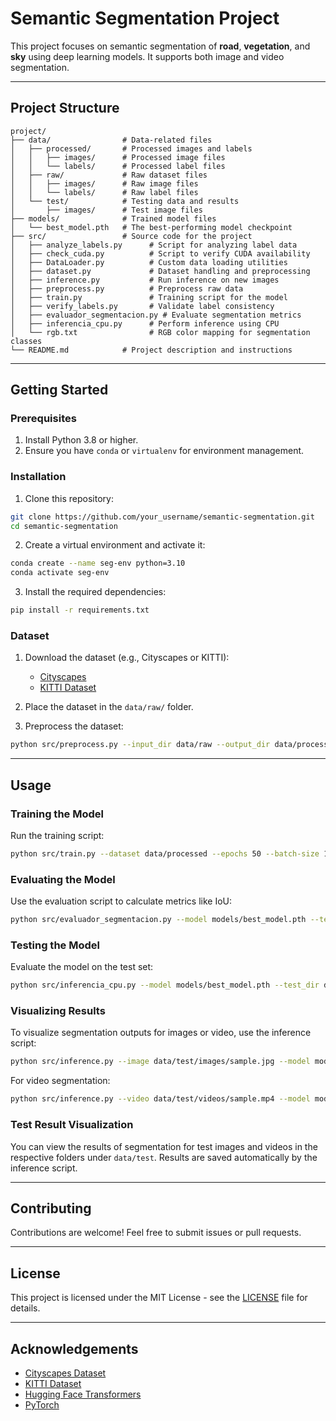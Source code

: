 # Semantic Segmentation Project

This project focuses on semantic segmentation of **road**, **vegetation**, and **sky** using deep learning models. It supports both image and video segmentation.

---

## Project Structure

```
project/
├── data/                # Data-related files
│   ├── processed/       # Processed images and labels
│   │   ├── images/      # Processed image files
│   │   └── labels/      # Processed label files
│   ├── raw/             # Raw dataset files
│   │   ├── images/      # Raw image files
│   │   └── labels/      # Raw label files
│   └── test/            # Testing data and results
│       ├── images/      # Test image files
├── models/              # Trained model files
│   └── best_model.pth   # The best-performing model checkpoint
├── src/                 # Source code for the project
│   ├── analyze_labels.py      # Script for analyzing label data
│   ├── check_cuda.py          # Script to verify CUDA availability
│   ├── DataLoader.py          # Custom data loading utilities
│   ├── dataset.py             # Dataset handling and preprocessing
│   ├── inference.py           # Run inference on new images
│   ├── preprocess.py          # Preprocess raw data
│   ├── train.py               # Training script for the model
│   ├── verify_labels.py       # Validate label consistency
│   ├── evaluador_segmentacion.py # Evaluate segmentation metrics
│   ├── inferencia_cpu.py      # Perform inference using CPU
│   └── rgb.txt                # RGB color mapping for segmentation classes
└── README.md            # Project description and instructions
```

---

## Getting Started

### Prerequisites

1. Install Python 3.8 or higher.
2. Ensure you have `conda` or `virtualenv` for environment management.

### Installation

1. Clone this repository:

```bash
git clone https://github.com/your_username/semantic-segmentation.git
cd semantic-segmentation
```

2. Create a virtual environment and activate it:

```bash
conda create --name seg-env python=3.10
conda activate seg-env
```

3. Install the required dependencies:

```bash
pip install -r requirements.txt
```

### Dataset

1. Download the dataset (e.g., Cityscapes or KITTI):

   - [Cityscapes](https://www.cityscapes-dataset.com/)
   - [KITTI Dataset](http://www.cvlibs.net/datasets/kitti/)

2. Place the dataset in the `data/raw/` folder.

3. Preprocess the dataset:

```bash
python src/preprocess.py --input_dir data/raw --output_dir data/processed
```

---

## Usage

### Training the Model

Run the training script:

```bash
python src/train.py --dataset data/processed --epochs 50 --batch-size 16
```

### Evaluating the Model

Use the evaluation script to calculate metrics like IoU:

```bash
python src/evaluador_segmentacion.py --model models/best_model.pth --test_dir data/test
```

### Testing the Model

Evaluate the model on the test set:

```bash
python src/inferencia_cpu.py --model models/best_model.pth --test_dir data/test/images
```

### Visualizing Results

To visualize segmentation outputs for images or video, use the inference script:

```bash
python src/inference.py --image data/test/images/sample.jpg --model models/best_model.pth
```

For video segmentation:

```bash
python src/inference.py --video data/test/videos/sample.mp4 --model models/best_model.pth
```

### Test Result Visualization

You can view the results of segmentation for test images and videos in the respective folders under `data/test`. Results are saved automatically by the inference script.

---

## Contributing

Contributions are welcome! Feel free to submit issues or pull requests.

---

## License

This project is licensed under the MIT License - see the [LICENSE](LICENSE) file for details.

---

## Acknowledgements

- [Cityscapes Dataset](https://www.cityscapes-dataset.com/)
- [KITTI Dataset](http://www.cvlibs.net/datasets/kitti/)
- [Hugging Face Transformers](https://huggingface.co/docs/transformers/)
- [PyTorch](https://pytorch.org/)

